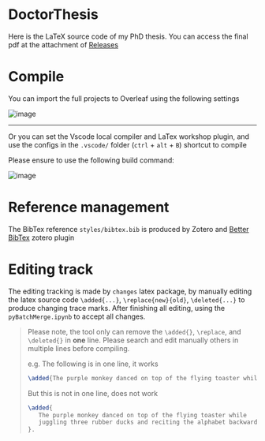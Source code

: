 # DoctorThesis

Here is the LaTeX source code of my PhD thesis. You can access the final pdf at the attachment of [Releases](https://github.com/HowcanoeWang/DoctorThesis/releases/tag/v230923)

# Compile

You can import the full projects to Overleaf using the following settings

![image](https://github.com/HowcanoeWang/DoctorThesis/assets/19968935/aab30e17-2e91-4ac3-b9b7-2c602c3d480f)

---

Or you can set the Vscode local compiler and LaTex workshop plugin, and use the configs in the `.vscode/` folder (`ctrl` + `alt` + `B`) shortcut to compile

Please ensure to use the following build command:

![image](https://github.com/HowcanoeWang/DoctorThesis/assets/19968935/175420e4-230c-49dd-897b-b1b8470a9ab3)

# Reference management

The BibTex reference `styles/bibtex.bib` is produced by Zotero and [Better BibTex](https://retorque.re/zotero-better-bibtex/) zotero plugin

# Editing track

The editing tracking is made by `changes` latex package, by manually editing the latex source code `\added{...}`, `\replace{new}{old}`, `\deleted{...}` to produce changing trace marks. After finishing all editing, using the `pyBatchMerge.ipynb` to accept all changes.

> Please note, the tool only can remove the `\added{}`, `\replace`, and `\deleted{}` in **one** line. Please search and edit manually others in multiple lines before compiling.
>
> e.g. The following is in one line, it works
> ```latex
> \added{The purple monkey danced on top of the flying toaster while juggling three rubber ducks and reciting the alphabet backwards}.
> ```
>
> But this is not in one line, does not work
> ```latex
> \added{
>    The purple monkey danced on top of the flying toaster while
>    juggling three rubber ducks and reciting the alphabet backwards
> }.
> ```
